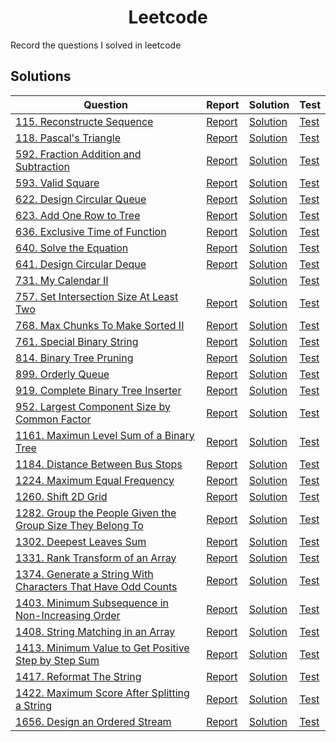<h1 align="center">
    Leetcode
</h1>
Record the questions I solved in leetcode

## Solutions

Question | Report | Solution | Test
---|---|---|---
[115. Reconstructe Sequence](https://github.com/summer666max/Leetcode/blob/main/information/115.md) | [Report](https://github.com/summer666max/Leetcode/blob/main/report/115.md) | [Solution](https://github.com/summer666max/Leetcode/blob/main/code/includes/115.hpp) | [Test](https://github.com/summer666max/Leetcode/blob/main/code/115-test.cpp)
[118. Pascal's Triangle](https://github.com/summer666max/Leetcode/blob/main/information/118.md) | [Report](https://github.com/summer666max/Leetcode/blob/main/report/118.md) | [Solution](https://github.com/summer666max/Leetcode/blob/main/code/includes/118.hpp) | [Test](https://github.com/summer666max/Leetcode/blob/main/code/118-test.cpp)
[592. Fraction Addition and Subtraction](https://github.com/summer666max/Leetcode/blob/main/information/592.md) | [Report](https://github.com/summer666max/Leetcode/blob/main/report/592.md) | [Solution](https://github.com/summer666max/Leetcode/blob/main/code/includes/592.hpp) | [Test](https://github.com/summer666max/Leetcode/blob/main/code/592-test.cpp)
[593. Valid Square](https://github.com/summer666max/Leetcode/blob/main/information/593.md) | [Report](https://github.com/summer666max/Leetcode/blob/main/report/593.md) | [Solution](https://github.com/summer666max/Leetcode/blob/main/code/includes/593.hpp) | [Test](https://github.com/summer666max/Leetcode/blob/main/code/593-test.cpp)
[622. Design Circular Queue](https://github.com/summer666max/Leetcode/blob/main/information/622.md) | [Report](https://github.com/summer666max/Leetcode/blob/main/report/622.md) | [Solution](https://github.com/summer666max/Leetcode/blob/main/code/includes/622.hpp) | [Test](https://github.com/summer666max/Leetcode/blob/main/code/622-test.cpp)
[623. Add One Row to Tree](https://github.com/summer666max/Leetcode/blob/main/information/623.md) | [Report](https://github.com/summer666max/Leetcode/blob/main/report/623.md) | [Solution](https://github.com/summer666max/Leetcode/blob/main/code/includes/623.hpp) | [Test](https://github.com/summer666max/Leetcode/blob/main/code/623-test.cpp)
[636. Exclusive Time of Function](https://github.com/summer666max/Leetcode/blob/main/information/636.md) | [Report](https://github.com/summer666max/Leetcode/blob/main/report/636.md) | [Solution](https://github.com/summer666max/Leetcode/blob/main/code/includes/636.hpp) | [Test](https://github.com/summer666max/Leetcode/blob/main/code/636-test.cpp)
[640. Solve the Equation](https://github.com/summer666max/Leetcode/blob/main/information/640.md) | [Report](https://github.com/summer666max/Leetcode/blob/main/report/640.md) | [Solution](https://github.com/summer666max/Leetcode/blob/main/code/includes/640.hpp) | [Test](https://github.com/summer666max/Leetcode/blob/main/code/640-test.cpp)
[641. Design Circular Deque](https://github.com/summer666max/Leetcode/blob/main/information/641.md) | [Report](https://github.com/summer666max/Leetcode/blob/main/report/641.md) | [Solution](https://github.com/summer666max/Leetcode/blob/main/code/includes/641.hpp) | [Test](https://github.com/summer666max/Leetcode/blob/main/code/641-test.cpp)
[731. My Calendar II](https://github.com/summer666max/Leetcode/blob/main/information/731.md) |  | [Solution](https://github.com/summer666max/Leetcode/blob/main/code/includes/731.hpp) | [Test](https://github.com/summer666max/Leetcode/blob/main/code/731-test.cpp)
[757. Set Intersection Size At Least Two](https://github.com/summer666max/Leetcode/blob/main/information/757.md) | [Report](https://github.com/summer666max/Leetcode/blob/main/report/757.md) | [Solution](https://github.com/summer666max/Leetcode/blob/main/code/includes/757.hpp) | [Test](https://github.com/summer666max/Leetcode/blob/main/code/757-test.cpp)
[768. Max Chunks To Make Sorted II](https://github.com/summer666max/Leetcode/blob/main/information/768.md) | [Report](https://github.com/summer666max/Leetcode/blob/main/report/768.md) | [Solution](https://github.com/summer666max/Leetcode/blob/main/code/includes/768.hpp) | [Test](https://github.com/summer666max/Leetcode/blob/main/code/768-test.cpp)
[761. Special Binary String](https://github.com/summer666max/Leetcode/blob/main/information/761.md) | [Report](https://github.com/summer666max/Leetcode/blob/main/report/761.md) | [Solution](https://github.com/summer666max/Leetcode/blob/main/code/includes/761.hpp) | [Test](https://github.com/summer666max/Leetcode/blob/main/code/761-test.cpp)
[814. Binary Tree Pruning](https://github.com/summer666max/Leetcode/blob/main/information/814.md) | [Report](https://github.com/summer666max/Leetcode/blob/main/report/814.md) | [Solution](https://github.com/summer666max/Leetcode/blob/main/code/includes/814.hpp) | [Test](https://github.com/summer666max/Leetcode/blob/main/code/814-test.cpp)
[899. Orderly Queue](https://github.com/summer666max/Leetcode/blob/main/information/899.md) | [Report](https://github.com/summer666max/Leetcode/blob/main/report/899.md) | [Solution](https://github.com/summer666max/Leetcode/blob/main/code/includes/899.hpp) | [Test](https://github.com/summer666max/Leetcode/blob/main/code/899-test.cpp)
[919. Complete Binary Tree Inserter](https://github.com/summer666max/Leetcode/blob/main/information/919.md) | [Report](https://github.com/summer666max/Leetcode/blob/main/report/919.md) | [Solution](https://github.com/summer666max/Leetcode/blob/main/code/includes/919.hpp) | [Test](https://github.com/summer666max/Leetcode/blob/main/code/919-test.cpp)
[952. Largest Component Size by Common Factor](https://github.com/summer666max/Leetcode/blob/main/information/952.md) | [Report](https://github.com/summer666max/Leetcode/blob/main/report/952.md) | [Solution](https://github.com/summer666max/Leetcode/blob/main/code/includes/952.hpp) | [Test](https://github.com/summer666max/Leetcode/blob/main/code/952-test.cpp)
[1161. Maximun Level Sum of a Binary Tree](https://github.com/summer666max/Leetcode/blob/main/information/1161.md) | [Report](https://github.com/summer666max/Leetcode/blob/main/report/1161.md) | [Solution](https://github.com/summer666max/Leetcode/blob/main/code/includes/1161.hpp) | [Test](https://github.com/summer666max/Leetcode/blob/main/code/1161-test.cpp)
[1184. Distance Between Bus Stops](https://github.com/summer666max/Leetcode/blob/main/information/1184.md) | [Report](https://github.com/summer666max/Leetcode/blob/main/report/1184.md) | [Solution](https://github.com/summer666max/Leetcode/blob/main/code/includes/1184.hpp) | [Test](https://github.com/summer666max/Leetcode/blob/main/code/1184-test.cpp)
[1224. Maximum Equal Frequency](https://github.com/summer666max/Leetcode/blob/main/information/1224.md) | [Report](https://github.com/summer666max/Leetcode/blob/main/report/1224.md) | [Solution](https://github.com/summer666max/Leetcode/blob/main/code/includes/1224.hpp) | [Test](https://github.com/summer666max/Leetcode/blob/main/code/1224-test.cpp)
[1260. Shift 2D Grid](https://github.com/summer666max/Leetcode/blob/main/information/1260.md) | [Report](https://github.com/summer666max/Leetcode/blob/main/report/1260.md) | [Solution](https://github.com/summer666max/Leetcode/blob/main/code/includes/1260.hpp) | [Test](https://github.com/summer666max/Leetcode/blob/main/code/1260-test.cpp)
[1282. Group the People Given the Group Size They Belong To](https://github.com/summer666max/Leetcode/blob/main/information/1282.md) | [Report](https://github.com/summer666max/Leetcode/blob/main/report/1282.md) | [Solution](https://github.com/summer666max/Leetcode/blob/main/code/includes/1282.hpp) | [Test](https://github.com/summer666max/Leetcode/blob/main/code/1282-test.cpp)
[1302. Deepest Leaves Sum](https://github.com/summer666max/Leetcode/blob/main/information/1302.md) | [Report](https://github.com/summer666max/Leetcode/blob/main/report/1302.md) | [Solution](https://github.com/summer666max/Leetcode/blob/main/code/includes/1302.hpp) | [Test](https://github.com/summer666max/Leetcode/blob/main/code/1302-test.cpp)
[1331. Rank Transform of an Array](https://github.com/summer666max/Leetcode/blob/main/information/1331.md) | [Report](https://github.com/summer666max/Leetcode/blob/main/report/1331.md) | [Solution](https://github.com/summer666max/Leetcode/blob/main/code/includes/1331.hpp) | [Test](https://github.com/summer666max/Leetcode/blob/main/code/1331-test.cpp)
[1374. Generate a String With Characters That Have Odd Counts](https://github.com/summer666max/Leetcode/blob/main/information/1374.md) | [Report](https://github.com/summer666max/Leetcode/blob/main/report/1374.md) | [Solution](https://github.com/summer666max/Leetcode/blob/main/code/includes/1374.hpp) | [Test](https://github.com/summer666max/Leetcode/blob/main/code/1374-test.cpp)
[1403. Minimum Subsequence in Non-Increasing Order](https://github.com/summer666max/Leetcode/blob/main/information/1403.md) | [Report](https://github.com/summer666max/Leetcode/blob/main/report/1403.md) | [Solution](https://github.com/summer666max/Leetcode/blob/main/code/includes/1403.hpp) | [Test](https://github.com/summer666max/Leetcode/blob/main/code/1403-test.cpp)
[1408. String Matching in an Array](https://github.com/summer666max/Leetcode/blob/main/information/1408.md) | [Report](https://github.com/summer666max/Leetcode/blob/main/report/1408.md) | [Solution](https://github.com/summer666max/Leetcode/blob/main/code/includes/1408.hpp) | [Test](https://github.com/summer666max/Leetcode/blob/main/code/1408-test.cpp)
[1413. Minimum Value to Get Positive Step by Step Sum](https://github.com/summer666max/Leetcode/blob/main/information/1413.md) | [Report](https://github.com/summer666max/Leetcode/blob/main/report/1413.md) | [Solution](https://github.com/summer666max/Leetcode/blob/main/code/includes/1413.hpp) | [Test](https://github.com/summer666max/Leetcode/blob/main/code/1413-test.cpp)
[1417. Reformat The String](https://github.com/summer666max/Leetcode/blob/main/information/1417.md) | [Report](https://github.com/summer666max/Leetcode/blob/main/report/1417.md) | [Solution](https://github.com/summer666max/Leetcode/blob/main/code/includes/1417.hpp) | [Test](https://github.com/summer666max/Leetcode/blob/main/code/1417-test.cpp)
[1422. Maximum Score After Splitting a String](https://github.com/summer666max/Leetcode/blob/main/information/1422.md) | [Report](https://github.com/summer666max/Leetcode/blob/main/report/1422.md) | [Solution](https://github.com/summer666max/Leetcode/blob/main/code/includes/1422.hpp) | [Test](https://github.com/summer666max/Leetcode/blob/main/code/1422-test.cpp)
[1656. Design an Ordered Stream](https://github.com/summer666max/Leetcode/blob/main/information/1656.md) | [Report](https://github.com/summer666max/Leetcode/blob/main/report/1656.md) | [Solution](https://github.com/summer666max/Leetcode/blob/main/code/includes/1656.hpp) | [Test](https://github.com/summer666max/Leetcode/blob/main/code/1656-test.cpp)


